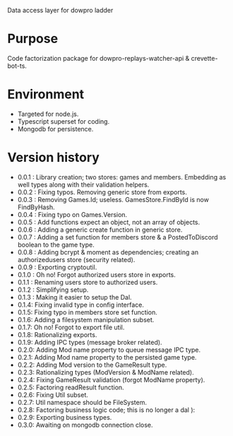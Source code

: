 ﻿Data access layer for dowpro ladder

# Purpose

Code factorization package for dowpro-replays-watcher-api & crevette-bot-ts.

# Environment

- Targeted for node.js.
- Typescript superset for coding.
- Mongodb for persistence.

# Version history

*  0.0.1 : Library creation; two stores: games and members. Embedding as well types along with their validation helpers.
*  0.0.2 : Fixing typos. Removing generic store from exports.
*  0.0.3 : Removing Games.Id; useless. GamesStore.FindById is now FindByHash.
*  0.0.4 : Fixing typo on Games.Version.
*  0.0.5 : Add functions expect an object, not an array of objects.
*  0.0.6 : Adding a generic create function in generic store.
*  0.0.7 : Adding a set function for members store & a PostedToDiscord boolean to the game type.
*  0.0.8 : Adding bcrypt & moment as dependencies; creating an authorizedusers store (security related).
*  0.0.9 : Exporting cryptoutil.
*  0.1.0 : Oh no! Forgot authorized users store in exports.
*  0.1.1 : Renaming users store to authorized users.
*  0.1.2 : Simplifying setup.
*  0.1.3 : Making it easier to setup the Dal.
*  0.1.4: Fixing invalid type in config interface.
*  0.1.5: Fixing typo in members store set function.
*  0.1.6: Adding a filesystem manipulation subset.
*  0.1.7: Oh no! Forgot to export file util.
*  0.1.8: Rationalizing exports.
*  0.1.9: Adding IPC types (message broker related).
*  0.2.0: Adding Mod name property to queue message IPC type.
*  0.2.1: Adding Mod name property to the persisted game type.
*  0.2.2: Adding Mod version to the GameResult type.
*  0.2.3: Rationalizing types (ModVersion & ModName related).
*  0.2.4: Fixing GameResult validation (forgot ModName property).
*  0.2.5: Factoring readResult function.
*  0.2.6: Fixing Util subset.
*  0.2.7: Util namespace should be FileSystem.
*  0.2.8: Factoring business logic code; this is no longer a dal ):
*  0.2.9: Exporting business types.
*  0.3.0: Awaiting on mongodb connection close.